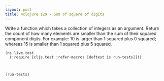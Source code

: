 ```yaml
---
layout: post
title: 4clojure 120 - Sum of square of digits
---
```


Write a function which takes a collection of integers as an argument.
Return the count of how many elements are smaller than the sum of their squared component digits.
For example: 10 is larger than 1 squared plus 0 squared; whereas 15 is smaller than 1 squared plus 5 squared.

<pre><code class="language-klipse">(ns live.test
  (:require [cljs.test :refer-macros [deftest is run-tests]]))
  
  
  
(run-tests)
</code></pre>

